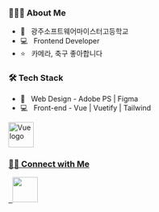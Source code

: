 
<h3> 👨🏻‍💻  About Me </h3>

- 🏫 &nbsp;  광주소프트웨어마이스터고등학교
- 💻 &nbsp;  Frontend Developer
- ⭐️ &nbsp;  카메라, 축구 좋아합니다


<h3>🛠  Tech Stack</h3>

- :art: &nbsp; Web Design - Adobe PS | Figma
- 💻 &nbsp; Front-end - Vue | Vuetify | Tailwind
<p><a href="https://vuejs.org" target="_blank" rel="noopener noreferrer"><img width="50" src="https://vuejs.org/images/logo.png" alt="Vue logo">


<h3> 🤝🏻  Connect with Me </h3>

&nbsp; <a href="https://www.instagram.com/rhnrmrme/" target="_blank" rel="noopener noreferrer"><img src="https://img.icons8.com/plasticine/100/000000/instagram-new.png" width="50" /></a>  

